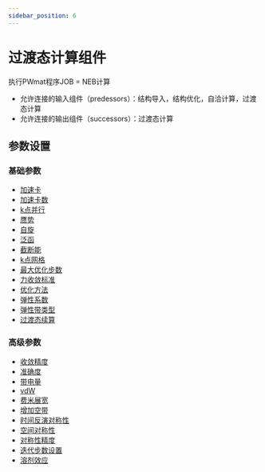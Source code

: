 ```yaml
---
sidebar_position: 6
---
```


# 过渡态计算组件
执行PWmat程序JOB = NEB计算

- 允许连接的输入组件（predessors）：结构导入，结构优化，自洽计算，过渡态计算
- 允许连接的输出组件（successors）：过渡态计算

## 参数设置

### 基础参数

- [加速卡](../parameters/qflow_parameters_gpu.md)
- [加速卡数](../parameters/qflow_parameters_gpu_number.md)
- [k点并行](../parameters/qflow_parameters_kpara.md)
- [赝势](../parameters/qflow_parameters_pp.md)
- [自旋](../parameters/qflow_parameters_spin.md)
- [泛函](../parameters/qflow_parameters_xcfunctional.md)
- [截断能](../parameters/qflow_parameters_ecut.md)
- [k点网格](../parameters/qflow_parameters_kmesh.md)
- [最大优化步数](../parameters/qflow_parameters_relax.md)
- [力收敛标准](../parameters/qflow_parameters_relax.md)
- [优化方法](../parameters/qflow_parameters_relax.md)
- [弹性系数](../parameters/qflow_parameters_neb.md)
- [弹性带类型](../parameters/qflow_parameters_neb.md)
- [过渡态续算](../parameters/qflow_parameters_neb.md)

### 高级参数

- [收敛精度](../parameters/qflow_parameters_convergence.md)
- [准确度](../parameters/qflow_parameters_accuracy.md)
- [带电量](../parameters/qflow_parameters_net_charge.md)
- [vdW](../parameters/qflow_parameters_vdw.md)
- [费米展宽](../parameters/qflow_parameters_fermide.md)
- [增加空带](../parameters/qflow_parameters_addband.md)
- [时间反演对称性](../parameters/qflow_parameters_symmetry.md)
- [空间对称性](../parameters/qflow_parameters_symmetry.md)
- [对称性精度](../parameters/qflow_parameters_symmetry.md)
- [迭代步数设置](../parameters/qflow_parameters_iteration.md)
- [溶剂效应](../parameters/qflow_parameters_solvent.md)
